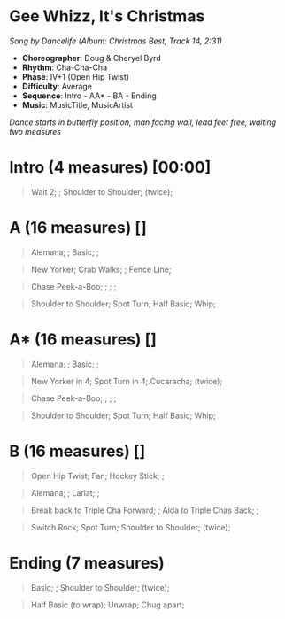 # Gee Whizz, It's Christmas
*Song by Dancelife (Album: Christmas Best, Track 14, 2:31)*
 
* **Choreographer**: Doug & Cheryel Byrd
* **Rhythm**: Cha-Cha-Cha
* **Phase**: IV+1 (Open Hip Twist)
* **Difficulty**: Average
* **Sequence**: Intro - AA* - BA - Ending
* **Music**: MusicTitle, MusicArtist
 
*Dance starts in butterfly position, man facing wall, lead feet free, waiting two measures*
 
# Intro (4 measures) [00:00]

> Wait 2; ; Shoulder to Shoulder; (twice);

# A (16 measures) []

>  Alemana; ; Basic; ;

> New Yorker; Crab Walks; ; Fence Line;

> Chase Peek-a-Boo; ; ; ;

> Shoulder to Shoulder; Spot Turn; Half Basic; Whip;

# A* (16 measures) []

>  Alemana; ; Basic; ;

> New Yorker in 4; Spot Turn in 4; Cucaracha; (twice);

> Chase Peek-a-Boo; ; ; ;

> Shoulder to Shoulder; Spot Turn; Half Basic; Whip;

# B (16 measures) []

> Open Hip Twist; Fan; Hockey Stick; ;

> Alemana; ; Lariat; ;

> Break back to Triple Cha Forward; ; Aida to Triple Chas Back; ;

> Switch Rock; Spot Turn; Shoulder to Shoulder; (twice);

# Ending (7 measures)

> Basic; ; Shoulder to Shoulder; (twice);

> Half Basic (to wrap); Unwrap; Chug apart;
